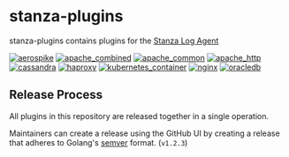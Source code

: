 # stanza-plugins

stanza-plugins contains plugins for the [Stanza Log Agent](https://github.com/observIQ/stanza)

[![aerospike](https://github.com/observIQ/stanza-plugins/actions/workflows/plugin_aerospike.yml/badge.svg)](https://github.com/observIQ/stanza-plugins/actions/workflows/plugin_aerospike.yml)
[![apache_combined](https://github.com/observIQ/stanza-plugins/actions/workflows/plugin_apache_combined.yml/badge.svg)](https://github.com/observIQ/stanza-plugins/actions/workflows/plugin_apache_combined.yml)
[![apache_common](https://github.com/observIQ/stanza-plugins/actions/workflows/plugin_apache_common.yml/badge.svg)](https://github.com/observIQ/stanza-plugins/actions/workflows/plugin_apache_common.yml)
[![apache_http](https://github.com/observIQ/stanza-plugins/actions/workflows/plugin_apache_http.yml/badge.svg)](https://github.com/observIQ/stanza-plugins/actions/workflows/plugin_apache_http.yml)
[![cassandra](https://github.com/observIQ/stanza-plugins/actions/workflows/plugin_cassandra.yaml/badge.svg)](https://github.com/observIQ/stanza-plugins/actions/workflows/plugin_cassandra.yaml)
[![haproxy](https://github.com/observIQ/stanza-plugins/actions/workflows/plugin_haproxy.yml/badge.svg)](https://github.com/observIQ/stanza-plugins/actions/workflows/plugin_haproxy.yml)
[![kubernetes_container](https://github.com/observIQ/stanza-plugins/actions/workflows/plugin_kubernetes_container.yml/badge.svg)](https://github.com/observIQ/stanza-plugins/actions/workflows/plugin_kubernetes_container.yml)
[![nginx](https://github.com/observIQ/stanza-plugins/actions/workflows/plugin_nginx.yml/badge.svg)](https://github.com/observIQ/stanza-plugins/actions/workflows/plugin_nginx.yml)
[![oracledb](https://github.com/observIQ/stanza-plugins/actions/workflows/plugin_oracledb.yml/badge.svg)](https://github.com/observIQ/stanza-plugins/actions/workflows/plugin_oracledb.yml)

## Release Process

All plugins in this repository are released together in a single operation.

Maintainers can create a release using the GitHub UI by creating a release that adheres to Golang's [semver](https://godoc.org/github.com/rogpeppe/go-internal/semver) format. (`v1.2.3`)
